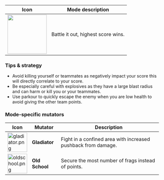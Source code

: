 
| Icon | Mode description |
|-|-|
| <img src="../images/modes/deathmatch.png" width="128px"/> | Battle it out, highest score wins. |

### Tips & strategy

-   Avoid killing yourself or teammates as negatively impact your score this will directly correlate to your score.
-   Be especially careful with explosives as they have a large blast radius and can harm or kill you or your teammates.
-   Use parkour to quickly escape the enemy when you are low health to avoid giving the other team points.

### Mode-specific mutators

| Icon | Mutator | Description |
|-|-|-|
| <img src="../images/modes/gladiator.png" title="gladiator.png" alt="gladiator.png" width="64" /> | **Gladiator** | Fight in a confined area with increased pushback from damage. |
| <img src="../images/modes/oldschool.png" title="oldschool.png" alt="oldschool.png" width="64" /> | **Old School** | Secure the most number of frags instead of points. |
